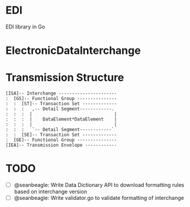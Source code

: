 # EDI
EDI library in Go

# ElectronicDataInterchange

# Transmission Structure

```
[ISA]-- Interchange ----------------------
:  [GS]-- Functional Group ---------------
:  :  [ST]-- Transaction Set -------------
:  :  :   ,-- Detail Segment------------.
:  :  :  |                               |
:  :  :  |    DataElement*DataElement    |
:  :  :  |                               |
:  :  :   `-- Detail Segment------------`
:  :  [SE]-- Transaction Set -------------
:  [GE]-- Functional Group ---------------
[IEA]-- Transmission Envelope ------------
 ```
 
 # TODO
 - [ ] @seanbeagle: Write Data Dictionary API to download formatting rules based on interchange version
 - [ ] @seanbeagle: Write validator.go to validate formatting of interchange
